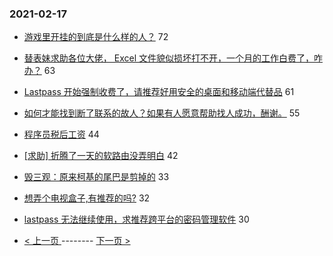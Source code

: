 ### 2021-02-17 
- [游戏里开挂的到底是什么样的人？](https://www.v2ex.com/t/753625) 72
- [替表妹求助各位大佬， Excel 文件貌似损坏打不开，一个月的工作白费了，咋办？](https://www.v2ex.com/t/753658) 63
- [Lastpass 开始强制收费了，请推荐好用安全的桌面和移动端代替品](https://www.v2ex.com/t/753651) 61
- [如何才能找到断了联系的故人？如果有人愿意帮助找人成功，酬谢。](https://www.v2ex.com/t/753624) 55
- [程序员税后工资](https://www.v2ex.com/t/753635) 44
- [[求助] 折腾了一天的软路由没弄明白](https://www.v2ex.com/t/753594) 42
- [毁三观：原来柯基的尾巴是剪掉的](https://www.v2ex.com/t/753603) 33
- [想弄个电视盒子,有推荐的吗?](https://www.v2ex.com/t/753602) 32
- [lastpass 无法继续使用，求推荐跨平台的密码管理软件](https://www.v2ex.com/t/753622) 30 

- [ < 上一页 ](https://github.com/able8/v2ex-hot-record/blob/master/2021-02-16.md) -------- [ 下一页 > ](https://github.com/able8/v2ex-hot-record/blob/master/2021-02-18.md)